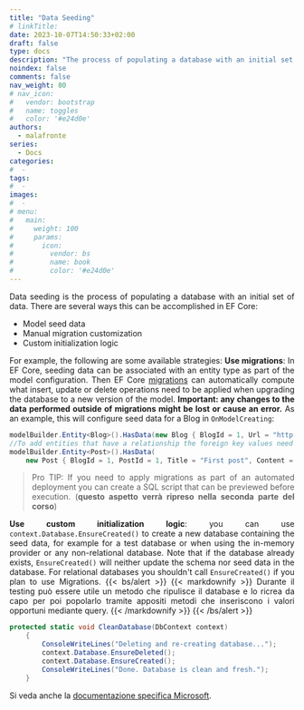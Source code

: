 ```yaml
---
title: "Data Seeding"
# linkTitle:
date: 2023-10-07T14:50:33+02:00
draft: false
type: docs
description: "The process of populating a database with an initial set of data"
noindex: false
comments: false
nav_weight: 80
# nav_icon:
#   vendor: bootstrap
#   name: toggles
#   color: '#e24d0e'
authors:
  - malafronte
series:
  - Docs
categories:
#  - 
tags:
#  - 
images:
#  - 
# menu:
#   main:
#     weight: 100
#     params:
#       icon:
#         vendor: bs
#         name: book
#         color: '#e24d0e'
---
```

<style>p {text-align: justify}</style>
Data seeding is the process of populating a database with an initial set of data.
There are several ways this can be accomplished in EF Core:

* Model seed data
* Manual migration customization
* Custom initialization logic

For example, the following are some available strategies:
**Use migrations**: In EF Core, seeding data can be associated with an entity type as part of the model configuration. Then EF Core [migrations](https://learn.microsoft.com/en-us/ef/core/managing-schemas/migrations/) can automatically compute what insert, update or delete operations need to be applied when upgrading the database to a new version of the model.
**Important: any changes to the data performed outside of migrations might be lost or cause an error.**
As an example, this will configure seed data for a Blog in `OnModelCreating`:

```cs
modelBuilder.Entity<Blog>().HasData(new Blog { BlogId = 1, Url = "http://sample.com" });
//To add entities that have a relationship the foreign key values need to be specified:
modelBuilder.Entity<Post>().HasData(
    new Post { BlogId = 1, PostId = 1, Title = "First post", Content = "Test 1" });
```

>Pro TIP: If you need to apply migrations as part of an automated deployment you can create a SQL script that can be previewed before execution. (**questo aspetto verrà ripreso nella seconda parte del corso**)

**Use custom initialization logic**: you can use `context.Database.EnsureCreated()` to create a new database containing the seed data, for example for a test database or when using the in-memory provider or any non-relational database. Note that if the database already exists, `EnsureCreated()` will neither update the schema nor seed data in the database. For relational databases you shouldn't call `EnsureCreated()` if you plan to use Migrations.
{{< bs/alert >}}
{{< markdownify >}}
Durante il testing può essere utile un metodo che ripulisce il database e lo ricrea da capo per poi popolarlo tramite appositi metodi che inseriscono i valori opportuni mediante query.
{{< /markdownify >}}
{{< /bs/alert >}}

```cs
protected static void CleanDatabase(DbContext context)
    {
        ConsoleWriteLines("Deleting and re-creating database...");
        context.Database.EnsureDeleted();
        context.Database.EnsureCreated();
        ConsoleWriteLines("Done. Database is clean and fresh.");
    }
```

Si veda anche la [documentazione specifica Microsoft](https://learn.microsoft.com/en-us/ef/core/modeling/data-seeding#limitations-of-model-seed-data ).
